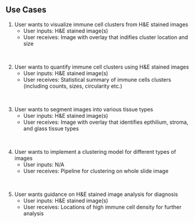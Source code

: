 ## Use Cases
1. User wants to visualize immune cell clusters from H&E stained images
    - User inputs: H&E stained image(s)
    - User receives: Image with overlay that indifies cluster location and size
<br/>

2. User wants to quantify immune cell clusters using H&E stained images
    - User inputs: H&E stained image(s)
    - User receives: Statistical summary of immune cells clusters (including counts, sizes, circularity etc.)
<br/>

3. User wants to segment images into various tissue types
    - User inputs: H&E stained image(s)
    - User receives: Image with overlay that identifies epthilium, stroma, and glass tissue types
<br/>

4. User wants to implement a clustering model for different types of images
    - User inputs: N/A 
    - User receives: Pipeline for clustering on whole slide image 
<br/>

5. User wants guidance on H&E stained image analysis for diagnosis  
    - User inputs: H&E stained image(s)
    - User receives: Locations of high immune cell density for further analysis   
